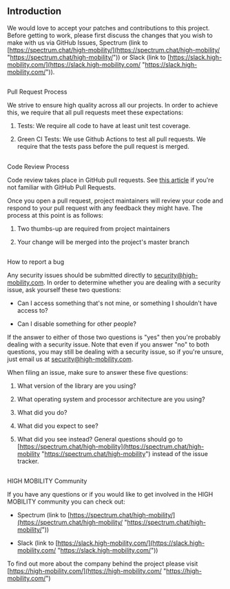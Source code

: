 
## Introduction

We would love to accept your patches and contributions to this project. Before getting to work, please first discuss the changes that you wish to make with us via GitHub Issues, Spectrum (link to [https://spectrum.chat/high-mobility/](https://spectrum.chat/high-mobility/ "https://spectrum.chat/high-mobility/")) or Slack (link to [https://slack.high-mobility.com/](https://slack.high-mobility.com/ "https://slack.high-mobility.com/")).

## 

Pull Request Process

We strive to ensure high quality across all our projects. In order to achieve this, we require that all pull requests meet these expectations:

1.  Tests: We require all code to have at least unit test coverage.
    
2.  Green CI Tests: We use Github Actions to test all pull requests. We require that the tests pass before the pull request is merged.
    

## 

Code Review Process

Code review takes place in GitHub pull requests. See [this article](https://help.github.com/articles/about-pull-requests/ "https://help.github.com/articles/about-pull-requests/") if you're not familiar with GitHub Pull Requests.

Once you open a pull request, project maintainers will review your code and respond to your pull request with any feedback they might have. The process at this point is as follows:

1.  Two thumbs-up are required from project maintainers
    
2.  Your change will be merged into the project's master branch
    

## 

How to report a bug

Any security issues should be submitted directly to [security@high-mobility.com](mailto:security@high-mobility.com "mailto:security@high-mobility.com"). In order to determine whether you are dealing with a security issue, ask yourself these two questions:

-   Can I access something that's not mine, or something I shouldn't have access to?
    
-   Can I disable something for other people?
    

If the answer to either of those two questions is "yes" then you're probably dealing with a security issue. Note that even if you answer "no" to both questions, you may still be dealing with a security issue, so if you're unsure, just email us at [security@high-mobility.com](mailto:security@high-mobility.com "mailto:security@high-mobility.com").

When filing an issue, make sure to answer these five questions:

1.  What version of the library are you using?
    
2.  What operating system and processor architecture are you using?
    
3.  What did you do?
    
4.  What did you expect to see?
    
5.  What did you see instead? General questions should go to [https://spectrum.chat/high-mobility](https://spectrum.chat/high-mobility "https://spectrum.chat/high-mobility") instead of the issue tracker.
    

## 

HIGH MOBILITY Community

If you have any questions or if you would like to get involved in the HIGH MOBILITY community you can check out:

-   Spectrum (link to [https://spectrum.chat/high-mobility/](https://spectrum.chat/high-mobility/ "https://spectrum.chat/high-mobility/"))
    
-   Slack (link to [https://slack.high-mobility.com/](https://slack.high-mobility.com/ "https://slack.high-mobility.com/"))
    

To find out more about the company behind the project please visit [https://high-mobility.com/](https://high-mobility.com/ "https://high-mobility.com/")
